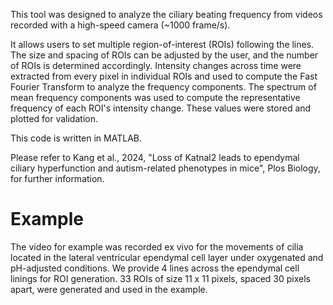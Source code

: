 This tool was designed to analyze the ciliary beating frequency from videos recorded with a high-speed camera (~1000 frame/s).  
  
It allows users to set multiple region-of-interest (ROIs) following the lines. The size and spacing of ROIs can be adjusted by the user, and the number of ROIs is determined accordingly. Intensity changes across time were extracted from every pixel in individual ROIs and used to compute the Fast Fourier Transform to analyze the frequency components. The spectrum of mean frequency components was used to compute the representative frequency of each ROI's intensity change. These values were stored and plotted for validation.  
  
This code is written in MATLAB.  
  
Please refer to Kang et al., 2024, "Loss of Katnal2 leads to ependymal ciliary hyperfunction and autism-related phenotypes in mice", Plos Biology, for further information.  
  
# Example
The video for example was recorded ex vivo for the movements of cilia located in the lateral ventricular ependymal cell layer under oxygenated and pH-adjusted conditions. We provide 4 lines across the ependymal cell linings for ROI generation. 33 ROIs of size 11 x 11 pixels, spaced 30 pixels apart, were generated and used in the example.
